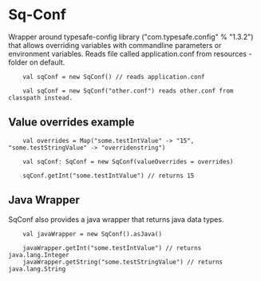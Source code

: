 # Sq-Conf

Wrapper around typesafe-config library ("com.typesafe.config" % "1.3.2") that allows overriding variables with 
commandline parameters or environment variables. Reads file called application.conf from resources -folder on default.
```
    val sqConf = new SqConf() // reads application.conf
    
    val sqConf = new SqConf("other.conf") reads other.conf from classpath instead. 
```

## Value overrides example
```
	val overrides = Map("some.testIntValue" -> "15", "some.testStringValue" -> "overridenstring")

	val sqConf: SqConf = new SqConf(valueOverrides = overrides)
	
	sqConf.getInt("some.testIntValue") // returns 15
```

## Java Wrapper
SqConf also provides a java wrapper that returns java data types.
```
	val javaWrapper = new SqConf().asJava()
	
	javaWrapper.getInt("some.testIntValue") // returns java.lang.Integer
	javaWrapper.getString("some.testStringValue") // returns java.lang.String
	
```
